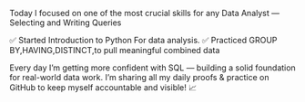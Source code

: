 Today I focused on one of the most crucial skills for any Data Analyst — Selecting and Writing Queries

✅ Started Introduction to Python For data analysis.
✅ Practiced GROUP BY,HAVING,DISTINCT,to pull meaningful combined data

Every day I’m getting more confident with SQL — building a solid foundation for real-world data work.
I’m sharing all my daily proofs & practice on GitHub to keep myself accountable and visible! 📈
